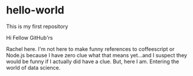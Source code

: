 # hello-world
This is my first repository

Hi Fellow GitHub'rs

Rachel here. I'm not here to make funny references to coffeescript or Node.js because I have zero clue what that means yet...and I suspect they would be funny if I actually did have a clue. But, here I am. Entering the world of data science. 
